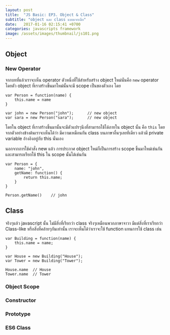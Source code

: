 ```yaml
---
layout: post
title:  "JS Basic: EP3. Object & Class"
subtitle: "object และ class แบบเจาะลึก"
date:   2017-01-16 02:15:41 +0700
categories: javascripts framework
image: /assets/images/thumbnail/js101.png
---
```


## Object

### New Operator

จากบทที่แล้วเราจะเห็น operator ตัวหนึ่งที่ใช้สำหรับสร้าง object ใหม่นั่นคือ `new` operator โดยตัว object ที่เราสร้างขึ้นมาใหม่นั้นจะมี scope เป็นของตัวเอง โดย

```
var Person = function(name) {
	this.name = name
}

var john = new Person("john");		// new object
var sara = new Person("sara");		// new object
```

โดยใน object ที่เราสร้างขึ้นมานั้นจะมีตัวแปรๆนึงที่สามารถใช้ได้ภายใน object นั้น คือ `this` โดยจากตัวอย่างข้างต้นเราจะเห็นได้ว่า มีความเหมือนกัน class บนภาษาอื่นๆเลยทีเดียว แล้วมี private variable อ้างอิงอยู่กับ this นั่นเอง

นอกจากการใช้คำสั่ง new แล้ว การประกาศ object ใหม่ก็เป็นการสร้าง scope ขึ้นมาใหม่เช่นกัน และสามารถเรียกใช้ this ใน scope นั้นได้เช่นกัน

```
var Person = {
	name: "john",
	getName: function() {
		return this.name;
	}
}

Person.getName() 	// john
```

## Class

จริงๆแล้ว javascript นั้น ไม่มีสิ่งที่เรียกว่า class จริงๆเหมือนพวกภาษาจาวา มีแต่สิ่งที่เราเรียกว่า Class-like หรือสิ่งที่คล้ายๆกันเท่านั้น เราจะเห็นได้ว่าเราจะใช้ function แทนการใช้ class เช่น

```
var Building = function(name) {
	this.name = name;
}

var House = new Building("House");
var Tower = new Building("Tower");

House.name 	// House
Tower.name 	// Tower
```

### Object Scope

### Constructor

### Prototype

### ES6 Class

